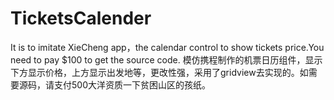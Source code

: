# TicketsCalender
It is  to imitate XieCheng app，the calendar control to show tickets price.You need to pay $100 to get the source code.
模仿携程制作的机票日历组件，显示下方显示价格，上方显示出发地等，更改性强，采用了gridview去实现的。如需要源码，请支付500大洋资质一下贫困山区的孩纸。
